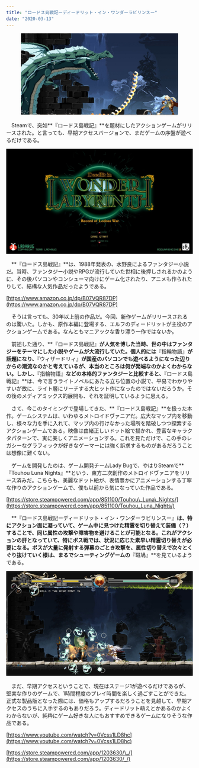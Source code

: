 ```yaml
---
title: "ロードス島戦記ーディードリット・イン・ワンダーラビリンスー"
date: "2020-03-13"
---
```


<figure>

![](assets/n8fa0c4821606_1375dafa3e51fb8c7e582d7bb54c60e4.jpg)

</figure>

　Steamで、突如**『ロードス島戦記』**を題材にしたアクションゲームがリリースされた。と言っても、早期アクセスバージョンで、まだゲームの序盤が遊べるだけである。

![画像2](assets/n8fa0c4821606_picture_pc_bfef6476e58a059af7f8556656dc8ba9.jpg)

　**『ロードス島戦記』**は、1988年発表の、水野良によるファンタジー小説だ。当時、ファンタジー小説やRPGが流行していた世相に後押しされるかのように、その後パソコンやコンシューマ向けにゲーム化されたり、アニメも作られたりして、結構な人気作品だったようである。

[https://www.amazon.co.jp/dp/B07VQR87DP](https://www.amazon.co.jp/dp/B07VQR87DP)

　そうは言っても、30年以上前の作品だ。今回、新作ゲームがリリースされるのは驚いた。しかも、原作本編に登場する、エルフのディードリットが主役のアクションゲームである。なんともマニアックな香り漂う一作ではないか。

　前述した通り、**『ロードス島戦記』**が人気を博した当時、世の中はファンタジーをテーマにした小説やゲームが大流行していた。個人的には**『指輪物語』**が話題になり、**『ウィザードリィ』**が国産のパソコンでも遊べるようになった辺りからの潮流なのかと考えているが、本当のところは何が発端なのかよくわからない。しかし、**『指輪物語』**などの本格的ファンタジーと比較すると、**『ロードス島戦記』**は、今で言うライトノベルにあたる立ち位置の小説で、平易でわかりやすいが故に、ライト層にリーチする大ヒット作になったのではないだろうか。その後のメディアミックス的展開も、それを証明しているように思える。

　さて、今このタイミングで登場してきた、**『ロードス島戦記』**を扱った本作。ゲームシステムは、いわゆるメトロイドヴァニアだ。広大なマップ内を移動し、様々な力を手に入れて、マップ内の行けなかった場所を踏破しつつ探索するアクションゲームである。映像は由緒正しいドット絵で描かれ、豊富なキャラクタパターンで、実に美しくアニメーションする。これを見ただけで、この手のレガシーなグラフィックが好きなゲーマーには強く訴求するものがあるだろうことは想像に難くない。

　ゲームを開発したのは、ゲーム開発チームLady Bugで、やはりSteamで**『Touhou Luna Nights』**という、東方二次創作のメトロイドヴァニアをリリース済みだ。こちらも、美麗なドット絵が、表情豊かにアニメーションする丁寧な作りのアクションゲームで、僕も以前から気になっていた作品である。

[https://store.steampowered.com/app/851100/Touhou\_Luna\_Nights/](https://store.steampowered.com/app/851100/Touhou_Luna_Nights/)

　**『ロードス島戦記ーディードリット・イン・ワンダーラビリンスー』**は、特にアクション面に凝っていて、ゲーム中に見つけた精霊を切り替えて装備（？）することで、同じ属性の攻撃や障害物を避けることが可能となる。これがアクションの肝となっていて、特にボス戦では、状況に応じた素早い精霊切り替えが必要になる。ボスが大量に発射する弾幕のごとき攻撃を、属性切り替えで次々とくぐり抜けていく様は、まるでシューティングゲームの**『斑鳩』**を見ているようである。

![画像1](assets/n8fa0c4821606_picture_pc_324de3ff238b4de77f16379084a975b6.jpg)

　まだ、早期アクセスということで、現在はステージ1が遊べるだけであるが、堅実な作りのゲームで、1時間程度のプレイ時間を楽しく過ごすことができた。正式な製品版となった際には、価格もアップするだろうことを見越して、早期アクセスのうちに入手するのもありだろう。ディードリット萌えとかあるのかよくわからないが、純粋にゲーム好きな人にもおすすめできるゲームになりそうな作品である。

[https://www.youtube.com/watch?v=0Vcss1LD8hc](https://www.youtube.com/watch?v=0Vcss1LD8hc)

[https://store.steampowered.com/app/1203630/\_/](https://store.steampowered.com/app/1203630/_/)
